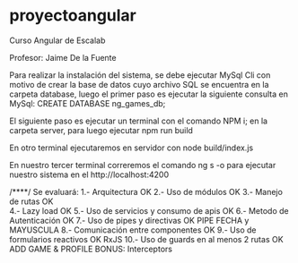 # proyectoangular
Curso Angular de Escalab

Profesor: Jaime De la Fuente

Para realizar la instalación del sistema, se debe ejecutar MySql Cli con motivo de crear la base de datos cuyo archivo SQL se encuentra en la carpeta database, 
luego el primer paso es ejecutar la siguiente consulta en MySql: CREATE DATABASE ng_games_db; 

El siguiente paso es ejecutar un terminal con el comando NPM i; en la carpeta server, para luego ejecutar npm run build

En otro terminal ejecutaremos en servidor con node build/index.js

En nuestro tercer terminal correremos el comando ng s -o para ejecutar nuestro sistema en el http://localhost:4200

/****/
Se evaluará:
1.- Arquitectura             			OK
2.- Uso de módulos           			OK
3.- Manejo de rutas				OK	
4.- Lazy load					OK
5.- Uso de servicios y consumo de apis     	OK
6.- Metodo de Autenticación			OK
7.- Uso de pipes y directivas      	 	OK PIPE FECHA y MAYUSCULA
8.- Comunicación entre componentes		OK
9.- Uso de formularios reactivos		OK  RxJS
10.- Uso de guards en al menos 2 rutas		OK  ADD GAME & PROFILE
BONUS: Interceptors
